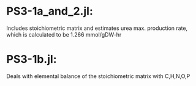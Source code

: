 
# PS3-1a_and_2.jl: 
Includes stoichiometric matrix and estimates urea max. production rate, which is calculated to be 1.266 mmol/gDW-hr

# PS3-1b.jl:
Deals with elemental balance of the stoichiometric matrix with C,H,N,O,P

